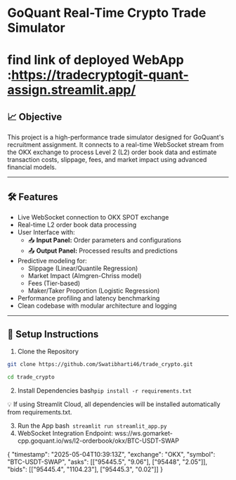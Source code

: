 # GoQuant Real-Time Crypto Trade Simulator
#  find link of deployed WebApp :https://tradecryptogit-quant-assign.streamlit.app/

## 📈 Objective

This project is a high-performance trade simulator designed for GoQuant's recruitment assignment. It connects to a real-time WebSocket stream from the OKX exchange to process Level 2 (L2) order book data and estimate transaction costs, slippage, fees, and market impact using advanced financial models.

---

## 🛠️ Features

- Live WebSocket connection to OKX SPOT exchange
- Real-time L2 order book data processing
- User Interface with:
  - 📥 **Input Panel:** Order parameters and configurations
  - 📤 **Output Panel:** Processed results and predictions
- Predictive modeling for:
  - Slippage (Linear/Quantile Regression)
  - Market Impact (Almgren-Chriss model)
  - Fees (Tier-based)
  - Maker/Taker Proportion (Logistic Regression)
- Performance profiling and latency benchmarking
- Clean codebase with modular architecture and logging

---

## 🚀 Setup Instructions

 1. Clone the Repository

```bash
git clone https://github.com/Swatibharti46/trade_crypto.git
  ```
```bash
cd trade_crypto
  ```


2. Install Dependencies
bash```
   pip install -r requirements.txt ```

💡 If using Streamlit Cloud, all dependencies will be installed automatically from requirements.txt.


3. Run the App
bash```
   streamlit run streamlit_app.py```
4.  WebSocket Integration
Endpoint:
wss://ws.gomarket-cpp.goquant.io/ws/l2-orderbook/okx/BTC-USDT-SWAP

{
  "timestamp": "2025-05-04T10:39:13Z",
  "exchange": "OKX",
  "symbol": "BTC-USDT-SWAP",
  "asks": [["95445.5", "9.06"], ["95448", "2.05"]],
  "bids": [["95445.4", "1104.23"], ["95445.3", "0.02"]]
}
